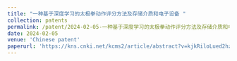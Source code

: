 ```yaml
---
title: "一种基于深度学习的太极拳动作评分方法及存储介质和电子设备 "
collection: patents
permalink: /patent/2024-02-05-一种基于深度学习的太极拳动作评分方法及存储介质和电子设备 
date: 2024-02-05
venue: 'Chinese patent'
paperurl: 'https://kns.cnki.net/kcms2/article/abstract?v=kjkRiloLued2hzO3lVFLXhBlOgYr5C91t3vkz2NfXuT5oZygtmO4_HPlxrA1z5XazKOxqkkwQZ6NSXyGGa4is9y4tHCgk7tK6LjJb5io0j4Ke5osvyhqQxB1IZNLvSoe6Nrpte1Y2V2cWjd3zQTRyvZovC6ndEZoEm5scLiWRKUsssSGChNQbscqwfMZ00xj&uniplatform=NZKPT&language=CHS'
---
```

